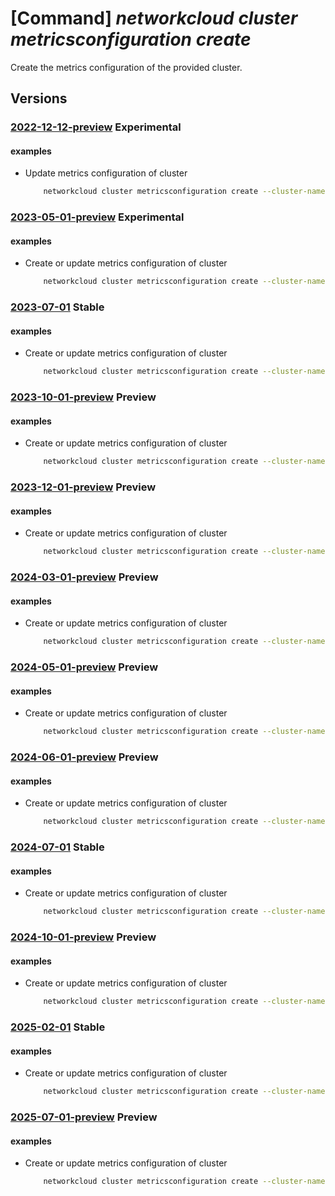 # [Command] _networkcloud cluster metricsconfiguration create_

Create the metrics configuration of the provided cluster.

## Versions

### [2022-12-12-preview](/Resources/mgmt-plane/L3N1YnNjcmlwdGlvbnMve30vcmVzb3VyY2Vncm91cHMve30vcHJvdmlkZXJzL21pY3Jvc29mdC5uZXR3b3JrY2xvdWQvY2x1c3RlcnMve30vbWV0cmljc2NvbmZpZ3VyYXRpb25zL3t9/2022-12-12-preview.xml) **Experimental**

<!-- mgmt-plane /subscriptions/{}/resourcegroups/{}/providers/microsoft.networkcloud/clusters/{}/metricsconfigurations/{} 2022-12-12-preview -->

#### examples

- Update metrics configuration of cluster
    ```bash
        networkcloud cluster metricsconfiguration create --cluster-name "clusterName" --extended-location name="/subscriptions/subscriptionId/resourceGroups/resourceGroupName/providers/Microsoft.ExtendedLocation/customLocations/clusterExtendedLocationName" type="CustomLocation" --location "location" --collection-interval 15 --enabled-metrics "metric1" "metric2" --tags key1="myvalue1" key2="myvalue2" --resource-group "resourceGroupName"
    ```

### [2023-05-01-preview](/Resources/mgmt-plane/L3N1YnNjcmlwdGlvbnMve30vcmVzb3VyY2Vncm91cHMve30vcHJvdmlkZXJzL21pY3Jvc29mdC5uZXR3b3JrY2xvdWQvY2x1c3RlcnMve30vbWV0cmljc2NvbmZpZ3VyYXRpb25zL3t9/2023-05-01-preview.xml) **Experimental**

<!-- mgmt-plane /subscriptions/{}/resourcegroups/{}/providers/microsoft.networkcloud/clusters/{}/metricsconfigurations/{} 2023-05-01-preview -->

#### examples

- Create or update metrics configuration of cluster
    ```bash
        networkcloud cluster metricsconfiguration create --cluster-name "clusterName" --extended-location name="/subscriptions/subscriptionId/resourceGroups/resourceGroupName/providers/Microsoft.ExtendedLocation/customLocations/clusterExtendedLocationName" type="CustomLocation" --location "location" --collection-interval 15 --enabled-metrics "metric1" "metric2" --tags key1="myvalue1" key2="myvalue2" --resource-group "resourceGroupName"
    ```

### [2023-07-01](/Resources/mgmt-plane/L3N1YnNjcmlwdGlvbnMve30vcmVzb3VyY2Vncm91cHMve30vcHJvdmlkZXJzL21pY3Jvc29mdC5uZXR3b3JrY2xvdWQvY2x1c3RlcnMve30vbWV0cmljc2NvbmZpZ3VyYXRpb25zL3t9/2023-07-01.xml) **Stable**

<!-- mgmt-plane /subscriptions/{}/resourcegroups/{}/providers/microsoft.networkcloud/clusters/{}/metricsconfigurations/{} 2023-07-01 -->

#### examples

- Create or update metrics configuration of cluster
    ```bash
        networkcloud cluster metricsconfiguration create --cluster-name "clusterName" --extended-location name="/subscriptions/subscriptionId/resourceGroups/resourceGroupName/providers/Microsoft.ExtendedLocation/customLocations/clusterExtendedLocationName" type="CustomLocation" --location "location" --collection-interval 15 --enabled-metrics "metric1" "metric2" --tags key1="myvalue1" key2="myvalue2" --resource-group "resourceGroupName"
    ```

### [2023-10-01-preview](/Resources/mgmt-plane/L3N1YnNjcmlwdGlvbnMve30vcmVzb3VyY2Vncm91cHMve30vcHJvdmlkZXJzL21pY3Jvc29mdC5uZXR3b3JrY2xvdWQvY2x1c3RlcnMve30vbWV0cmljc2NvbmZpZ3VyYXRpb25zL3t9/2023-10-01-preview.xml) **Preview**

<!-- mgmt-plane /subscriptions/{}/resourcegroups/{}/providers/microsoft.networkcloud/clusters/{}/metricsconfigurations/{} 2023-10-01-preview -->

#### examples

- Create or update metrics configuration of cluster
    ```bash
        networkcloud cluster metricsconfiguration create --cluster-name "clusterName" --extended-location name="/subscriptions/subscriptionId/resourceGroups/resourceGroupName/providers/Microsoft.ExtendedLocation/customLocations/clusterExtendedLocationName" type="CustomLocation" --location "location" --collection-interval 15 --enabled-metrics "metric1" "metric2" --tags key1="myvalue1" key2="myvalue2" --resource-group "resourceGroupName"
    ```

### [2023-12-01-preview](/Resources/mgmt-plane/L3N1YnNjcmlwdGlvbnMve30vcmVzb3VyY2Vncm91cHMve30vcHJvdmlkZXJzL21pY3Jvc29mdC5uZXR3b3JrY2xvdWQvY2x1c3RlcnMve30vbWV0cmljc2NvbmZpZ3VyYXRpb25zL3t9/2023-12-01-preview.xml) **Preview**

<!-- mgmt-plane /subscriptions/{}/resourcegroups/{}/providers/microsoft.networkcloud/clusters/{}/metricsconfigurations/{} 2023-12-01-preview -->

#### examples

- Create or update metrics configuration of cluster
    ```bash
        networkcloud cluster metricsconfiguration create --cluster-name "clusterName" --extended-location name="/subscriptions/subscriptionId/resourceGroups/resourceGroupName/providers/Microsoft.ExtendedLocation/customLocations/clusterExtendedLocationName" type="CustomLocation" --location "location" --collection-interval 15 --enabled-metrics "metric1" "metric2" --tags key1="myvalue1" key2="myvalue2" --resource-group "resourceGroupName"
    ```

### [2024-03-01-preview](/Resources/mgmt-plane/L3N1YnNjcmlwdGlvbnMve30vcmVzb3VyY2Vncm91cHMve30vcHJvdmlkZXJzL21pY3Jvc29mdC5uZXR3b3JrY2xvdWQvY2x1c3RlcnMve30vbWV0cmljc2NvbmZpZ3VyYXRpb25zL3t9/2024-03-01-preview.xml) **Preview**

<!-- mgmt-plane /subscriptions/{}/resourcegroups/{}/providers/microsoft.networkcloud/clusters/{}/metricsconfigurations/{} 2024-03-01-preview -->

#### examples

- Create or update metrics configuration of cluster
    ```bash
        networkcloud cluster metricsconfiguration create --cluster-name "clusterName" --extended-location name="/subscriptions/subscriptionId/resourceGroups/resourceGroupName/providers/Microsoft.ExtendedLocation/customLocations/clusterExtendedLocationName" type="CustomLocation" --location "location" --collection-interval 15 --enabled-metrics "metric1" "metric2" --tags key1="myvalue1" key2="myvalue2" --resource-group "resourceGroupName"
    ```

### [2024-05-01-preview](/Resources/mgmt-plane/L3N1YnNjcmlwdGlvbnMve30vcmVzb3VyY2Vncm91cHMve30vcHJvdmlkZXJzL21pY3Jvc29mdC5uZXR3b3JrY2xvdWQvY2x1c3RlcnMve30vbWV0cmljc2NvbmZpZ3VyYXRpb25zL3t9/2024-05-01-preview.xml) **Preview**

<!-- mgmt-plane /subscriptions/{}/resourcegroups/{}/providers/microsoft.networkcloud/clusters/{}/metricsconfigurations/{} 2024-05-01-preview -->

#### examples

- Create or update metrics configuration of cluster
    ```bash
        networkcloud cluster metricsconfiguration create --cluster-name "clusterName" --extended-location name="/subscriptions/subscriptionId/resourceGroups/resourceGroupName/providers/Microsoft.ExtendedLocation/customLocations/clusterExtendedLocationName" type="CustomLocation" --location "location" --collection-interval 15 --enabled-metrics "metric1" "metric2" --tags key1="myvalue1" key2="myvalue2" --resource-group "resourceGroupName"
    ```

### [2024-06-01-preview](/Resources/mgmt-plane/L3N1YnNjcmlwdGlvbnMve30vcmVzb3VyY2Vncm91cHMve30vcHJvdmlkZXJzL21pY3Jvc29mdC5uZXR3b3JrY2xvdWQvY2x1c3RlcnMve30vbWV0cmljc2NvbmZpZ3VyYXRpb25zL3t9/2024-06-01-preview.xml) **Preview**

<!-- mgmt-plane /subscriptions/{}/resourcegroups/{}/providers/microsoft.networkcloud/clusters/{}/metricsconfigurations/{} 2024-06-01-preview -->

#### examples

- Create or update metrics configuration of cluster
    ```bash
        networkcloud cluster metricsconfiguration create --cluster-name "clusterName" --extended-location name="/subscriptions/subscriptionId/resourceGroups/resourceGroupName/providers/Microsoft.ExtendedLocation/customLocations/clusterExtendedLocationName" type="CustomLocation" --location "location" --collection-interval 15 --enabled-metrics "metric1" "metric2" --tags key1="myvalue1" key2="myvalue2" --resource-group "resourceGroupName"
    ```

### [2024-07-01](/Resources/mgmt-plane/L3N1YnNjcmlwdGlvbnMve30vcmVzb3VyY2Vncm91cHMve30vcHJvdmlkZXJzL21pY3Jvc29mdC5uZXR3b3JrY2xvdWQvY2x1c3RlcnMve30vbWV0cmljc2NvbmZpZ3VyYXRpb25zL3t9/2024-07-01.xml) **Stable**

<!-- mgmt-plane /subscriptions/{}/resourcegroups/{}/providers/microsoft.networkcloud/clusters/{}/metricsconfigurations/{} 2024-07-01 -->

#### examples

- Create or update metrics configuration of cluster
    ```bash
        networkcloud cluster metricsconfiguration create --cluster-name "clusterName" --extended-location name="/subscriptions/subscriptionId/resourceGroups/resourceGroupName/providers/Microsoft.ExtendedLocation/customLocations/clusterExtendedLocationName" type="CustomLocation" --location "location" --collection-interval 15 --enabled-metrics "metric1" "metric2" --tags key1="myvalue1" key2="myvalue2" --resource-group "resourceGroupName"
    ```

### [2024-10-01-preview](/Resources/mgmt-plane/L3N1YnNjcmlwdGlvbnMve30vcmVzb3VyY2Vncm91cHMve30vcHJvdmlkZXJzL21pY3Jvc29mdC5uZXR3b3JrY2xvdWQvY2x1c3RlcnMve30vbWV0cmljc2NvbmZpZ3VyYXRpb25zL3t9/2024-10-01-preview.xml) **Preview**

<!-- mgmt-plane /subscriptions/{}/resourcegroups/{}/providers/microsoft.networkcloud/clusters/{}/metricsconfigurations/{} 2024-10-01-preview -->

#### examples

- Create or update metrics configuration of cluster
    ```bash
        networkcloud cluster metricsconfiguration create --cluster-name "clusterName" --extended-location name="/subscriptions/subscriptionId/resourceGroups/resourceGroupName/providers/Microsoft.ExtendedLocation/customLocations/clusterExtendedLocationName" type="CustomLocation" --location "location" --collection-interval 15 --enabled-metrics "metric1" "metric2" --tags key1="myvalue1" key2="myvalue2" --resource-group "resourceGroupName"
    ```

### [2025-02-01](/Resources/mgmt-plane/L3N1YnNjcmlwdGlvbnMve30vcmVzb3VyY2Vncm91cHMve30vcHJvdmlkZXJzL21pY3Jvc29mdC5uZXR3b3JrY2xvdWQvY2x1c3RlcnMve30vbWV0cmljc2NvbmZpZ3VyYXRpb25zL3t9/2025-02-01.xml) **Stable**

<!-- mgmt-plane /subscriptions/{}/resourcegroups/{}/providers/microsoft.networkcloud/clusters/{}/metricsconfigurations/{} 2025-02-01 -->

#### examples

- Create or update metrics configuration of cluster
    ```bash
        networkcloud cluster metricsconfiguration create --cluster-name "clusterName" --extended-location name="/subscriptions/subscriptionId/resourceGroups/resourceGroupName/providers/Microsoft.ExtendedLocation/customLocations/clusterExtendedLocationName" type="CustomLocation" --location "location" --collection-interval 15 --enabled-metrics "metric1" "metric2" --tags key1="myvalue1" key2="myvalue2" --resource-group "resourceGroupName"
    ```

### [2025-07-01-preview](/Resources/mgmt-plane/L3N1YnNjcmlwdGlvbnMve30vcmVzb3VyY2Vncm91cHMve30vcHJvdmlkZXJzL21pY3Jvc29mdC5uZXR3b3JrY2xvdWQvY2x1c3RlcnMve30vbWV0cmljc2NvbmZpZ3VyYXRpb25zL3t9/2025-07-01-preview.xml) **Preview**

<!-- mgmt-plane /subscriptions/{}/resourcegroups/{}/providers/microsoft.networkcloud/clusters/{}/metricsconfigurations/{} 2025-07-01-preview -->

#### examples

- Create or update metrics configuration of cluster
    ```bash
        networkcloud cluster metricsconfiguration create --cluster-name "clusterName" --extended-location name="/subscriptions/subscriptionId/resourceGroups/resourceGroupName/providers/Microsoft.ExtendedLocation/customLocations/clusterExtendedLocationName" type="CustomLocation" --location "location" --collection-interval 15 --enabled-metrics "metric1" "metric2" --tags key1="myvalue1" key2="myvalue2" --resource-group "resourceGroupName"
    ```
